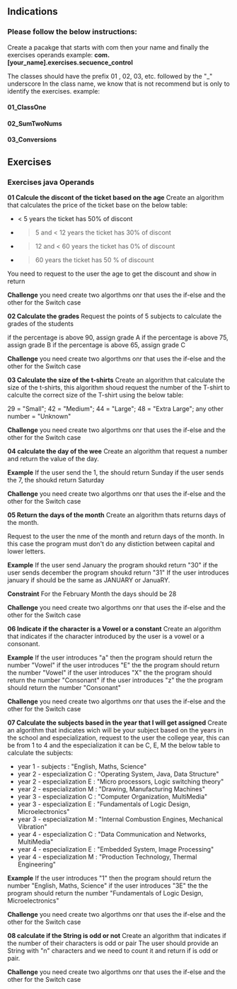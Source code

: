 ## Indications

### Please follow the below instructions: 
Create a pacakge that starts with com then your name and finally the exercises operands
example: 
  **com.[your_name].exercises.secuence_control**

The classes should have the prefix 01 , 02, 03, etc. followed by the "_" underscore In the class name, we know that is not recommend but is only to identify the exercises.
example:
  #### 01_ClassOne
  #### 02_SumTwoNums
  #### 03_Conversions

## Exercises

### Exercises java Operands
**01 Calcule the discont of the ticket based on the age**
Create an algorithm that calculates the price of the ticket base on the below table:

- < 5 years the ticket has 50% of discont 
- > 5 and < 12 years the ticket has 30% of discont 
- > 12 and < 60 years the ticket has 0% of discount
- > 60 years the ticket has 50 % of discount


You need to request to the user the age to get the discount and show in return
  
**Challenge**
you need create two algorthms onr that uses the if-else and the other for the Switch case

**02 Calculate the grades**
Request the points of 5 subjects to calculate the grades of the students

if the percentage is above 90, assign grade A
if the percentage is above 75, assign grade B
if the percentage is above 65, assign grade C

**Challenge**
you need create two algorthms onr that uses the if-else and the other for the Switch case


**03 Calculate the size of the t-shirts**
Create an algorithm that calculate the size of the t-shirts, this algorithm shoud request the number of the T-shirt to calculte the correct size of the T-shirt using the below table:

29 = "Small";
42 = "Medium";
44 = "Large";
48 = "Extra Large";
any other number = "Unknown"


**Challenge**
you need create two algorthms onr that uses the if-else and the other for the Switch case

**04 calculate the day of the wee**
Create an algorithm that request a number and return the value of the day.

**Example**
If the user send the 1, the should return Sunday
if the user sends the 7, the shoukd return Saturday

**Challenge**
you need create two algorthms onr that uses the if-else and the other for the Switch case


**05 Return the days of the month**
Create an algorithm thats returns days of the month.

Request to the user the nme of the month and return days of the month. In this case the program must don't do any distiction between capital and lower letters.

**Example**
If the user send January the program shoukd return "30"
if the user sends december the program shoukd return "31"
If the user introduces january if should be the same as JANUARY or JanuaRY.

**Constraint**
For the February Month the days should be 28

**Challenge**
you need create two algorthms onr that uses the if-else and the other for the Switch case

**06 Indicate if the character is a Vowel or a constant**
Create an algorithm that indicates if the character introduced by the user is a vowel or a consonant.

**Example**
If the user introduces "a" then the program should return the number "Vowel"
if the user introduces "E" the the program should return the number "Vowel"
if the user introduces "X" the the program should return the number "Consonant"
if the user introduces "z" the the program should return the number "Consonant"

**Challenge**
you need create two algorthms onr that uses the if-else and the other for the Switch case


**07 Calculate the subjects based in the year that I will get assigned**
Create an algorithm that indicates wich will be your subject based on the years in the school and especialization, request to the user the college year, this can be from 1 to 4 and the especialization it can be C, E, M the below table to calculate the subjects:

- year 1 - subjects : "English, Maths, Science"
- year 2 - especialization C : "Operating System, Java, Data Structure"
- year 2 - especialization E : "Micro processors, Logic switching theory"
- year 2 - especialization M : "Drawing, Manufacturing Machines"
- year 3 - especialization C : "Computer Organization, MultiMedia"
- year 3 - especialization E : "Fundamentals of Logic Design, Microelectronics"
- year 3 - especialization M : "Internal Combustion Engines, Mechanical Vibration"
- year 4 - especialization C : "Data Communication and Networks, MultiMedia"
- year 4 - especialization E : "Embedded System, Image Processing"
- year 4 - especialization M : "Production Technology, Thermal Engineering"

**Example**
If the user introduces "1" then the program should return the number "English, Maths, Science"
if the user introduces "3E" the the program should return the number "Fundamentals of Logic Design, Microelectronics"

**Challenge**
you need create two algorthms onr that uses the if-else and the other for the Switch case


**08 calculate if the String is odd or not**
Create an algorithm that indicates if the number of their characters is odd or pair
The user should provide an String with "n" characters and we need to count it and return if is odd or pair.

**Challenge**
you need create two algorthms onr that uses the if-else and the other for the Switch case
